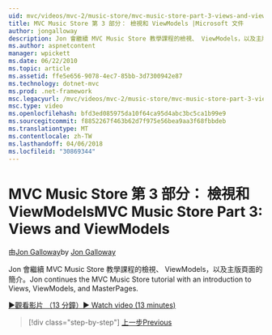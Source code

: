 ```yaml
---
uid: mvc/videos/mvc-2/music-store/mvc-music-store-part-3-views-and-viewmodels
title: MVC Music Store 第 3 部分： 檢視和 ViewModels |Microsoft 文件
author: jongalloway
description: Jon 會繼續 MVC Music Store 教學課程的檢視、 ViewModels，以及主版頁面的簡介。
ms.author: aspnetcontent
manager: wpickett
ms.date: 06/22/2010
ms.topic: article
ms.assetid: ffe5e656-9078-4ec7-85bb-3d7300942e87
ms.technology: dotnet-mvc
ms.prod: .net-framework
msc.legacyurl: /mvc/videos/mvc-2/music-store/mvc-music-store-part-3-views-and-viewmodels
msc.type: video
ms.openlocfilehash: bfd3ed085975da10f64ca95d4abc3bc5ca1b99e9
ms.sourcegitcommit: f8852267f463b62d7f975e56bea9aa3f68fbbdeb
ms.translationtype: MT
ms.contentlocale: zh-TW
ms.lasthandoff: 04/06/2018
ms.locfileid: "30869344"
---
```

<a name="mvc-music-store-part-3-views-and-viewmodels"></a><span data-ttu-id="ec8d9-103">MVC Music Store 第 3 部分： 檢視和 ViewModels</span><span class="sxs-lookup"><span data-stu-id="ec8d9-103">MVC Music Store Part 3: Views and ViewModels</span></span>
====================
<span data-ttu-id="ec8d9-104">由[Jon Galloway](https://github.com/jongalloway)</span><span class="sxs-lookup"><span data-stu-id="ec8d9-104">by [Jon Galloway](https://github.com/jongalloway)</span></span>

<span data-ttu-id="ec8d9-105">Jon 會繼續 MVC Music Store 教學課程的檢視、 ViewModels，以及主版頁面的簡介。</span><span class="sxs-lookup"><span data-stu-id="ec8d9-105">Jon continues the MVC Music Store tutorial with an introduction to Views, ViewModels, and MasterPages.</span></span>

[<span data-ttu-id="ec8d9-106">&#9654;觀看影片 （13 分鐘）</span><span class="sxs-lookup"><span data-stu-id="ec8d9-106">&#9654; Watch video (13 minutes)</span></span>](https://channel9.msdn.com/Blogs/ASP-NET-Site-Videos/mvc-music-store-part-3-views-and-viewmodels)

> [!div class="step-by-step"]
> [<span data-ttu-id="ec8d9-107">上一步</span><span class="sxs-lookup"><span data-stu-id="ec8d9-107">Previous</span></span>](mvc-music-store-part-2-controllers.md)

